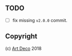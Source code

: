 ## TODO

- [ ] fix missing `v2.0.0` commit.

## Copyright

(c) [Art Deco][1] 2018

[1]: https://artdeco.bz
